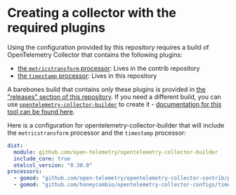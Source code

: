 # Creating a collector with the required plugins

Using the configuration provided by this repository requires a build of OpenTelemetry Collector that contains the following plugins:

* [the `metricstransform` processor](https://github.com/open-telemetry/opentelemetry-collector-contrib/tree/main/processor/metricstransformprocessor#readme): Lives in the contrib repository
* [the `timestamp` processor](../timestampprocessor): Lives in this repository

A barebones build that contains *only* these plugins is provided in [the "releases" section of this repository](https://github.com/honeycombio/opentelemetry-collector-configs/releases). If you need a different build, you can use [`opentelemetry-collector-builder`](https://github.com/open-telemetry/opentelemetry-collector-builder) to create it - [documentation for this tool can be found here](https://github.com/open-telemetry/opentelemetry-collector-builder#opentelemetry-collector-builder).

Here is a configuration for opentelemetry-collector-builder that will include the `metricstransform` processor and the `timestamp` processor:

```yaml
dist:
  module: github.com/open-telemetry/opentelemetry-collector-builder
  include_core: true
  otelcol_version: "0.30.0"
processors:
  - gomod: "github.com/open-telemetry/opentelemetry-collector-contrib/processor/metricstransformprocessor v0.30.0"
  - gomod: "github.com/honeycombio/opentelemetry-collector-configs/timestampprocessor v0.1.0"
```